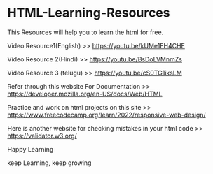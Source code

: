 # HTML-Learning-Resources

This Resources will help you to learn the html for free.

Video Resource1(English) >> https://youtu.be/kUMe1FH4CHE 

Video Resource 2(Hindi) >> https://youtu.be/BsDoLVMnmZs

Video Resource 3 (telugu) >> https://youtu.be/cS0TG1iksLM

Refer through this website For Documentation >> https://developer.mozilla.org/en-US/docs/Web/HTML

Practice and work on html projects on this site >>  https://www.freecodecamp.org/learn/2022/responsive-web-design/

Here is another website for checking mistakes in your html code >> https://validator.w3.org/

Happy Learning

keep Learning, keep growing 
